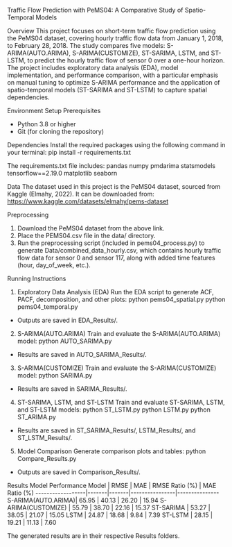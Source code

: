 Traffic Flow Prediction with PeMS04: A Comparative Study of Spatio-Temporal Models

Overview
This project focuses on short-term traffic flow prediction using the PeMS04 dataset, covering hourly traffic flow data from January 1, 2018, to February 28, 2018. The study compares five models: S-ARIMA(AUTO.ARIMA), S-ARIMA(CUSTOMIZE), ST-SARIMA, LSTM, and ST-LSTM, to predict the hourly traffic flow of sensor 0 over a one-hour horizon. The project includes exploratory data analysis (EDA), model implementation, and performance comparison, with a particular emphasis on manual tuning to optimize S-ARIMA performance and the application of spatio-temporal models (ST-SARIMA and ST-LSTM) to capture spatial dependencies.

Environment Setup
Prerequisites
- Python 3.8 or higher
- Git (for cloning the repository)

Dependencies
Install the required packages using the following command in your terminal:
pip install -r requirements.txt

The requirements.txt file includes:
pandas
numpy
pmdarima
statsmodels
tensorflow==2.19.0
matplotlib
seaborn

Data
The dataset used in this project is the PeMS04 dataset, sourced from Kaggle (Elmahy, 2022). It can be downloaded from:
https://www.kaggle.com/datasets/elmahy/pems-dataset

Preprocessing
1. Download the PeMS04 dataset from the above link.
2. Place the PEMS04.csv file in the data/ directory.
3. Run the preprocessing script (included in pems04_process.py) to generate Data/combined_data_hourly.csv, which contains hourly traffic flow data for sensor 0 and sensor 117, along with added time features (hour, day_of_week, etc.).

Running Instructions
1. Exploratory Data Analysis (EDA)
Run the EDA script to generate ACF, PACF, decomposition, and other plots:
python pems04_spatial.py
python pems04_temporal.py
- Outputs are saved in EDA_Results/.

2. S-ARIMA(AUTO.ARIMA)
Train and evaluate the S-ARIMA(AUTO.ARIMA) model:
python AUTO_SARIMA.py
- Results are saved in AUTO_SARIMA_Results/.

3. S-ARIMA(CUSTOMIZE)
Train and evaluate the S-ARIMA(CUSTOMIZE) model:
python SARIMA.py
- Results are saved in SARIMA_Results/.

4. ST-SARIMA, LSTM, and ST-LSTM
Train and evaluate ST-SARIMA, LSTM, and ST-LSTM models:
python ST_LSTM.py
python LSTM.py
python ST_ARIMA.py
- Results are saved in ST_SARIMA_Results/, LSTM_Results/, and ST_LSTM_Results/.

5. Model Comparison
Generate comparison plots and tables:
python Compare_Results.py
- Outputs are saved in Comparison_Results/.

Results
Model Performance
Model              | RMSE  | MAE   | RMSE Ratio (%) | MAE Ratio (%)
------------------|-------|-------|----------------|---------------
S-ARIMA(AUTO.ARIMA)| 65.95 | 40.13 | 26.20          | 15.94
S-ARIMA(CUSTOMIZE) | 55.79 | 38.70 | 22.16          | 15.37
ST-SARIMA          | 53.27 | 38.05 | 21.07          | 15.05
LSTM               | 24.87 | 18.68 | 9.84           | 7.39
ST-LSTM            | 28.15 | 19.21 | 11.13          | 7.60


The generated results are in their respective Results folders.